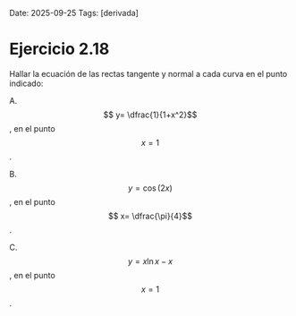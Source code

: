 Date: 2025-09-25
Tags: [derivada]

# Ejercicio 2.18

 
Hallar la ecuación de las rectas tangente y normal a cada curva en el punto indicado:

A.   $$ y= \dfrac{1}{1+x^2}$$  , en el punto  $$ x=1$$  .

B.   $$ y= \cos (2x)$$  , en el punto  $$ x= \dfrac{\pi}{4}$$  .

C.   $$ y=x \ln  x-x$$  , en el punto  $$ x=1$$  .

